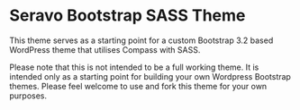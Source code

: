 Seravo Bootstrap SASS Theme
===========================

This theme serves as a starting point for a custom Bootstrap 3.2 based WordPress theme that utilises Compass with SASS.

Please note that this is not intended to be a full working theme. It is intended only as a starting point for building your own Wordpress Bootstrap themes. Please feel welcome to use and fork this theme for your own purposes. 
